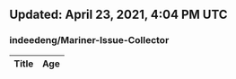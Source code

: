 ## Updated: April 23, 2021, 4:04 PM UTC


### indeedeng/Mariner-Issue-Collector
|**Title**|**Age**|
|:----|:----|